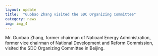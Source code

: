 ```yaml
---
layout: update
title:  "Guobao Zhang visited the SDC Organizing Committee"
category: news
img: img_4
---
```


Mr. Guobao Zhang, former chairman of Natioanl Energy Administration, former vice chairman of National Development and Reform Commission, visited the SDC Organizing Committee in Beijing.